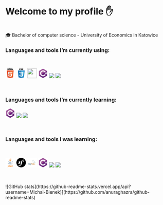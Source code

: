 
<h1><b>Welcome to my profile ✋ </b></h1>

<br>
🎓 Bachelor of computer science - University of Economics in Katowice
<br>
<h3><b>Languages and tools I’m currently using: </b></h3>
<br>
<p>
  <img heigt="30" width="30" src="https://raw.githubusercontent.com/github/explore/80688e429a7d4ef2fca1e82350fe8e3517d3494d/topics/html/html.png"/>
  <img heigt="30" width="30" src="https://raw.githubusercontent.com/github/explore/80688e429a7d4ef2fca1e82350fe8e3517d3494d/topics/css/css.png"/>
  <img height="30" width="30" src="https://cdn.jsdelivr.net/gh/devicons/devicon/icons/bootstrap/bootstrap-original.svg" />
  <img heigt="30" width="30" src="https://github.com/devicons/devicon/raw/master/icons/csharp/csharp-original.svg"/>
  <img heigt="30" width="30" src="https://cdn.jsdelivr.net/gh/devicons/devicon/icons/dotnetcore/dotnetcore-original.svg" />
  <img heigt="30" width="30" src="https://cdn.jsdelivr.net/gh/devicons/devicon/icons/angularjs/angularjs-original.svg" />
  </p>
  <br>
  <h3><b>Languages and tools I’m currently learning: </b></h3>
  <p>
  <img heigt="30" width="30" src="https://github.com/devicons/devicon/raw/master/icons/csharp/csharp-original.svg"/>
  <img heigt="30" width="30" src="https://cdn.jsdelivr.net/gh/devicons/devicon/icons/dotnetcore/dotnetcore-original.svg" />
  <img heigt="30" width="30" src="https://cdn.jsdelivr.net/gh/devicons/devicon/icons/angularjs/angularjs-original.svg" />
  </p>
<br>
  <h3><b>Languages and tools I was learning: </b></h3>
  <br>
  <p>
  <img heigt="30" width="30" src="https://raw.githubusercontent.com/github/explore/80688e429a7d4ef2fca1e82350fe8e3517d3494d/topics/java/java.png"/>
  <img heigt="30" width="30" src="https://raw.githubusercontent.com/github/explore/d0c5a5e31e1776ad62379ef5f6b703bcf107d3a3/topics/symfony/symfony.png"/>
  <img heigt="30" width="30" src="https://raw.githubusercontent.com/github/explore/80688e429a7d4ef2fca1e82350fe8e3517d3494d/topics/mysql/mysql.png"/>
  <img heigt="30" width="30" src="https://github.com/devicons/devicon/raw/master/icons/csharp/csharp-original.svg"/>
  <img heigt="30" width="30" src="https://cdn.jsdelivr.net/gh/devicons/devicon/icons/androidstudio/androidstudio-original.svg" />
  <img heigt="30" width="30" src="https://cdn.jsdelivr.net/gh/devicons/devicon/icons/python/python-original.svg" />
  
  </p>
  <br>
  <br>
  ![GitHub stats](https://github-readme-stats.vercel.app/api?username=Michal-Bienek)](https://github.com/anuraghazra/github-readme-stats)

  

